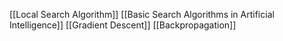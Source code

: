 [[Local Search Algorithm]]
[[Basic Search Algorithms in Artificial Intelligence]]
[[Gradient Descent]]
[[Backpropagation]]
